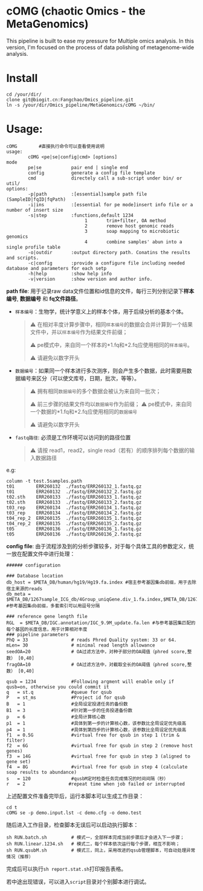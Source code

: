 # cOMG (chaotic Omics - the MetaGenomics)
This pipeline is built to ease my pressure for Multiple omics analysis. In this version, I'm focused on the process of data polishing of metagenome-wide analysis.

# Install

```
cd /your/dir/
clone git@biogit.cn:Fangchao/Omics_pipeline.git
ln -s /your/dir/Omics_pipeline/MetaGenomics/cOMG ~/bin/
```

# Usage:

```
cOMG 		#直接执行命令可以查看使用说明
usage:
        cOMG <pe|se|config|cmd> [options]
mode
        pe|se           pair end | single end
        config			generate a config file template
        cmd				directely call a sub-script under bin/ or util/
options:
        -p|path         :[essential]sample path file (SampleID|fqID|fqPath)
        -i|ins          :[essential for pe mode]insert info file or a number of insert size
        -s|step         :functions,default 1234
                             1       trim+filter, OA method
                             2       remove host genomic reads
                             3       soap mapping to microbiotic genomics
                             4       combine samples' abun into a single profile table
        -o|outdir       :output directory path. Conatins the results and scripts.
        -c|config       :provide a configure file including needed database and parameters for each setp
        -h|help         :show help info
        -v|version      :show version and author info.
```

**path file**: 用于记录raw data文件位置和id信息的文件，每行三列分别记录下**样本编号**, **数据编号** 和 **fq文件路径**。

- `样本编号`：生物学，统计学意义上的样本个体，用于后续分析的基本个体。

  > :warning: 在相对丰度计算步骤中，相同`样本编号`的数据会合并计算到一个结果文件中，并以`样本编号`作为结果文件前缀；
  >
  > :warning: pe模式中，来自同一个样本的\*1.fq和\*2.fq应使用相同的`样本编号`。
  >
  > :warning: 请避免以数字开头

- `数据编号`：如果同一个样本进行多次测序，则会产生多个数据，此时需要用数据编号来区分（可以使文库号，日期，批次，等等）。

  > :warning: 拥有相同`数据编号`的多个数据会被认为来自同一批次；
  >
  > ⚠  前三步骤的结果文件均以`数据编号`作为前缀；
  > ⚠ pe模式中，来自同一个数据的\*1.fq和\*2.fq应使用相同的`数据编号`
  >
  > :warning: 请避免以数字开头

- `fastq路径`: 必须是工作环境可以访问到的路径位置

  > :warning: 请按 read1，read2，single read（若有）的顺序排列每个数据的输入数据路径

e.g:

```
column -t test.5samples.path
t01        ERR260132  ./fastq/ERR260132_1.fastq.gz
t01        ERR260132  ./fastq/ERR260132_2.fastq.gz
t02.sth    ERR260133  ./fastq/ERR260133_1.fastq.gz
t02.sth    ERR260133  ./fastq/ERR260133_2.fastq.gz
t03_rep    ERR260134  ./fastq/ERR260134_1.fastq.gz
t03_rep    ERR260134  ./fastq/ERR260134_2.fastq.gz
t04_rep_2  ERR260135  ./fastq/ERR260135_1.fastq.gz
t04_rep_2  ERR260135  ./fastq/ERR260135_2.fastq.gz
t05        ERR260136  ./fastq/ERR260136_1.fastq.gz
t05        ERR260136  ./fastq/ERR260136_2.fastq.gz
```



**config file**: 由于流程涉及到的分析步骤较多，对于每个具体工具的参数定义，统一放在配置文件中进行处理：

```
###### configuration

### Database location
db_host = $META_DB/human/hg19/Hg19.fa.index	#宿主参考基因集db前缀，用于去除宿主来源的reads
db_meta = $META_DB/1267sample_ICG_db/4Group_uniqGene.div_1.fa.index,$META_DB/1267sample_ICG_db/4Group_uniqGene.div_2.fa.index #参考基因集db前缀，多套索引可以用逗号分隔

### reference gene length file
RGL  = $META_DB/IGC.annotation/IGC_9.9M_update.fa.len #与参考基因集匹配的每个基因的长度信息，用于计算相对丰度
### pipeline parameters
PhQ = 33        		# reads Phred Quality system: 33 or 64.
mLen= 30                # minimal read length allowance
seedOA=20			    # OA过滤方法中，对种子部分的OA阈值（phred score,整数） [0,40]
fragOA=10				# OA过滤方法中，对截取全长的OA阈值（phred score,整数） [0,40]

qsub = 1234             #Following argment will enable only if qusb=on, otherwise you could commit it
q   = st.q              #queue for qsub
P   = st_ms             #Project id for qsub
B   = 1					#全局设定投递任务的备份数
B1  = 3					#针对第一步的任务投递备份数
p   = 6                 #全局计算核心数
p1  = 1					#具体到第一步的计算核心数，该参数比全局设定优先级高
p4  = 1					#具体到第四步的计算核心数，该参数比全局设定优先级高
f1  = 0.5G              #virtual free for qsub in step 1 (trim & filter)
f2  = 6G                #virtual free for qsub in step 2 (remove host genes)
f3  = 14G               #virtual free for qsub in step 3 (aligned to gene set)
f4  = 8G                #virtual free for qsub in step 4 (calculate soap results to abundance)
s   = 120				#qusbM定时检查任务完成情况的时间间隔（秒）
r   = 2                #repeat time when job failed or interrupted
```

上述配置文件准备完毕后，运行本脚本可以生成工作目录：

```
cd t
cOMG se -p demo.input.lst -c demo.cfg -o demo.test
```

随后进入工作目录，检查脚本无误后可以启动执行脚本：

```
sh RUN.batch.sh			# 模式一，全部样本完成当前步骤后才会进入下一步骤；
sh RUN.linear.1234.sh	# 模式二，每个样本依次运行每个步骤，相互不影响；
sh RUN.qsubM.sh			# 模式三，同上，采用改进的qsub管理脚本，可自动处理异常情况（推荐）
```

完成后可以执行`sh report.stat.sh`打印报告表格。

若中途出现错误，可以进入`script`目录对个别脚本进行调试。

